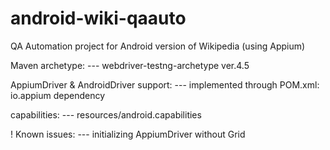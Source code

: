 # android-wiki-qaauto
QA Automation project for Android version of Wikipedia (using Appium)

Maven archetype:
--- webdriver-testng-archetype ver.4.5

AppiumDriver & AndroidDriver support:
--- implemented through POM.xml: io.appium dependency
  
capabilities:
--- resources/android.capabilities

! Known issues:
--- initializing AppiumDriver without Grid

